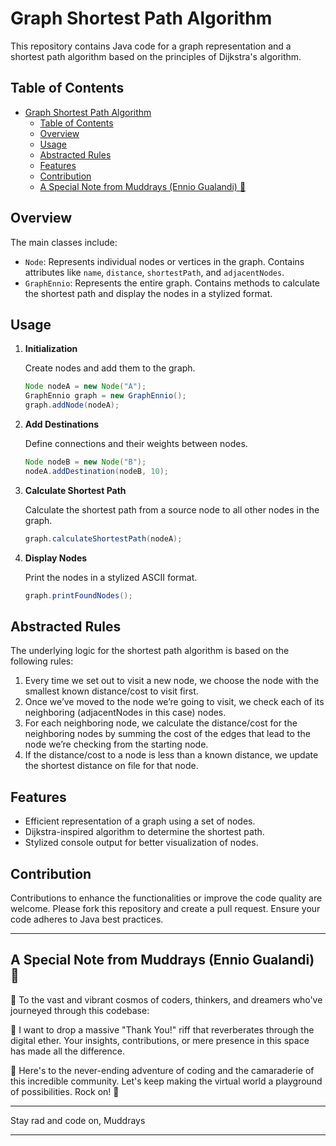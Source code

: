 # Graph Shortest Path Algorithm

This repository contains Java code for a graph representation and a shortest path algorithm based on the principles of Dijkstra's algorithm.

## Table of Contents
- [Graph Shortest Path Algorithm](#graph-shortest-path-algorithm)
  - [Table of Contents](#table-of-contents)
  - [Overview](#overview)
  - [Usage](#usage)
  - [Abstracted Rules](#abstracted-rules)
  - [Features](#features)
  - [Contribution](#contribution)
  - [A Special Note from Muddrays (Ennio Gualandi) 🚀](#a-special-note-from-muddrays-ennio-gualandi-)

## Overview

The main classes include:
- `Node`: Represents individual nodes or vertices in the graph. Contains attributes like `name`, `distance`, `shortestPath`, and `adjacentNodes`.
- `GraphEnnio`: Represents the entire graph. Contains methods to calculate the shortest path and display the nodes in a stylized format.

## Usage

1. **Initialization**
   
   Create nodes and add them to the graph.
   ```java
   Node nodeA = new Node("A");
   GraphEnnio graph = new GraphEnnio();
   graph.addNode(nodeA);
   ```

2. **Add Destinations**

   Define connections and their weights between nodes.
   ```java
   Node nodeB = new Node("B");
   nodeA.addDestination(nodeB, 10);
   ```

3. **Calculate Shortest Path**

   Calculate the shortest path from a source node to all other nodes in the graph.
   ```java
   graph.calculateShortestPath(nodeA);
   ```

4. **Display Nodes**

   Print the nodes in a stylized ASCII format.
   ```java
   graph.printFoundNodes();
   ```

## Abstracted Rules

The underlying logic for the shortest path algorithm is based on the following rules:

1. Every time we set out to visit a new node, we choose the node with the smallest known distance/cost to visit first.
2. Once we’ve moved to the node we’re going to visit, we check each of its neighboring (adjacentNodes in this case) nodes.
3. For each neighboring node, we calculate the distance/cost for the neighboring nodes by summing the cost of the edges that lead to the node we’re checking from the starting node.
4. If the distance/cost to a node is less than a known distance, we update the shortest distance on file for that node.

## Features

- Efficient representation of a graph using a set of nodes.
- Dijkstra-inspired algorithm to determine the shortest path.
- Stylized console output for better visualization of nodes.

## Contribution

Contributions to enhance the functionalities or improve the code quality are welcome. Please fork this repository and create a pull request. Ensure your code adheres to Java best practices.

---

## A Special Note from Muddrays (Ennio Gualandi) 🚀

🌌 To the vast and vibrant cosmos of coders, thinkers, and dreamers who've journeyed through this codebase:

🎸 I want to drop a massive "Thank You!" riff that reverberates through the digital ether. Your insights, contributions, or mere presence in this space has made all the difference.

🎉 Here's to the never-ending adventure of coding and the camaraderie of this incredible community. Let's keep making the virtual world a playground of possibilities. Rock on! 🤘

---

Stay rad and code on,
Muddrays

---